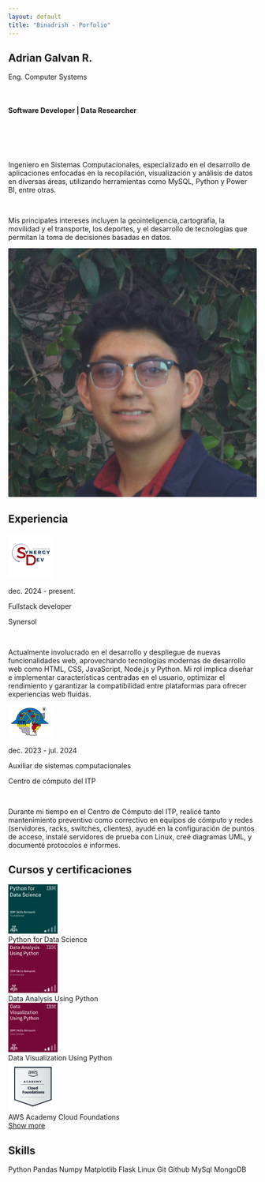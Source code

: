 ```yaml
---
layout: default
title: "Binadrish - Porfolio"
---
```



<html lang="es">
        <div class="desc">
            <section class="post">
                <h2>Adrian Galvan R.</h2>
                <p>Eng. Computer Systems</p> <!-- Cambia 'titulo' por el campo adecuado de tu documento -->
                <br>
                <h4 class="puesto">Software Developer | Data Researcher</h4>
                <div class="social-icons" style="text-align:center; margin-top: 20px;">
                    <a href="https://github.com/binadrish" target="_blank" style="margin-right: 15px;">
                        <i class="fab fa-github" style="font-size: 1.5em;"></i>
                    </a>
                    <a href="https://www.linkedin.com/in/dev-adriangr/" target="_blank" style="margin-right: 15px;">
                        <i class="fab fa-linkedin" style="font-size: 1.5em;"></i>
                    </a>
                    <a href="https://medium.com/@dev.adriangr" target="_blank" style="margin-right: 15px;">
                        <i class="fab fa-medium" style="font-size: 1.5em;"></i>
                    </a>
                    <a href="https://x.com/binadrish" target="_blank" style="margin-right: 15px;">
                        <i class="fab fa-twitter" style="font-size: 1.5em;"></i>
                    </a>   
                </div>
                <br>
                <br>
                <p>Ingeniero en Sistemas Computacionales, especializado en el desarrollo de aplicaciones
                    enfocadas en la recopilación, visualización y análisis de datos en
                    diversas áreas, utilizando herramientas como MySQL, Python
                    y Power BI, entre otras.</p>
 <!-- Cambia 'descripcion' por el campo adecuado -->
                <br>
                <p>Mis principales intereses incluyen la geointeligencia,cartografía, la movilidad y el transporte, los deportes, y el desarrollo 
                    de tecnologías que permitan la toma de decisiones basadas en datos.</p>
 <!-- Cambia 'interes' por el campo adecuado -->
            </section>
            <section class="post_image">
                <img class="me_photo" src="/assets/images/adrian2.jpg" alt="AdrianGR">
            </section>
        </div>
        <div class="skills">
            <h2>Experiencia</h2>
            <div class="container">
                <img src="/assets/images/syner.jpeg" alt="Avatar" style="width:90px">
                <p>dec. 2024 - present.</p>
                <p>Fullstack developer</p>
                <p>Synersol</p>
                <br>
                <p>
                    Actualmente involucrado en el desarrollo y despliegue de nuevas funcionalidades web, aprovechando tecnologías modernas de desarrollo web como HTML, CSS, JavaScript, Node.js y Python. Mi rol implica diseñar e implementar características centradas en el usuario, optimizar el rendimiento y garantizar la compatibilidad entre plataformas para ofrecer experiencias web fluidas.
                </p>
            </div>
            <div class="container">
                <img src="/assets/images/itp.png" alt="Avatar" style="width:90px">
                <p>dec. 2023 - jul. 2024</p>
                <p>Auxiliar de sistemas computacionales</p>
                <p>Centro de cómputo del ITP</p>
                <br>
                <p>
                    Durante mi tiempo en el Centro de Cómputo del ITP, realicé tanto 
                    mantenimiento preventivo como correctivo en equipos de cómputo y redes 
                    (servidores, racks, switches, clientes), ayudé en la configuración de 
                    puntos de acceso, instalé servidores de prueba con Linux, creé diagramas UML, 
                    y documenté protocolos e informes.
                </p>
            </div>
            <h2>Cursos y certificaciones</h2>
            <div class="responsive">
                <div class="gallery">
                    <a target="_blank" href="https://www.credly.com/badges/1d4ff898-737a-4f65-a3c4-e800e818306d/linked_in_profile">
                    <img src="/assets/images/pythonDS.png" alt="aws " style="width:100px">
                    </a>
                    <div class="desc-gallery">Python for Data Science</div>
                </div>
                <div class="gallery">
                    <a target="_blank" href="https://www.credly.com/badges/75670bd4-4142-483a-a840-b40b43ce85c4/linked_in_profile">
                    <img src="/assets/images/pythonDA.png" alt="aws " style="width:100px">
                    </a>
                    <div class="desc-gallery">Data Analysis Using Python</div>
                </div>
                <div class="gallery">
                    <a target="_blank" href="https://www.credly.com/badges/06a06710-5bc8-46ee-927c-035a382983a5/linked_in_profile">
                    <img src="/assets/images/pythonDV.png" alt="aws " style="width:100px">
                    </a>
                    <div class="desc-gallery">Data Visualization Using Python</div>
                </div>
                <div class="gallery">
                    <a target="_blank" href="https://www.credly.com/badges/f8c264a2-a77f-440f-bd4c-9f3b8ee80b4e/linked_in_profile">
                    <img src="/assets/images/aws.png" alt="aws " style="width:100px">
                    </a>
                    <div class="desc-gallery">AWS Academy Cloud Foundations </div>
                </div>
                <a class="more" target="_blank" href="https://www.credly.com/users/adrian-galvan-rodriguez">Show more
                </a>
            </div>
            <div class="clearfix"></div> 
            <h2>Skills</h2>
            <div class="skill-container">
                <span class="tag-cloud">Python</span>
                <span class="tag-cloud">Pandas</span>
                <span class="tag-cloud">Numpy</span>
                <span class="tag-cloud">Matplotlib</span>
                <span class="tag-cloud">Flask</span>
                <span class="tag-cloud">Linux</span>
                <span class="tag-cloud">Git</span>
                <span class="tag-cloud">Github</span>
                <span class="tag-cloud">MySql</span>
                <span class="tag-cloud">MongoDB</span> 
            </div>
        </div>



